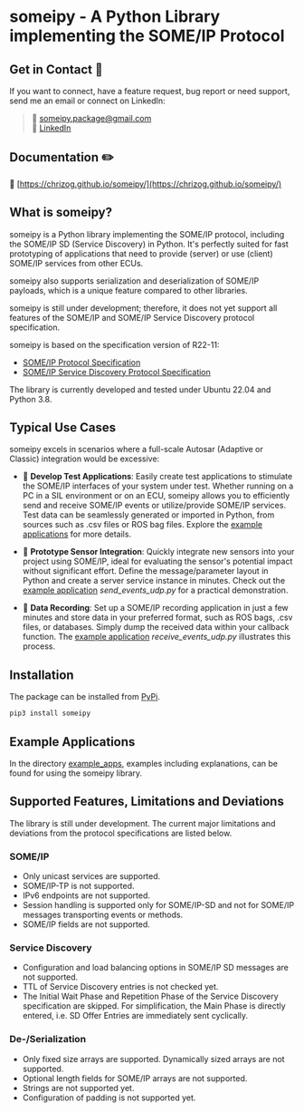 # someipy - A Python Library implementing the SOME/IP Protocol

## Get in Contact :postbox:

If you want to connect, have a feature request, bug report or need support, send me an email or connect on LinkedIn:
> :email: [someipy.package@gmail.com](mailto:someipy.package@gmail.com)  
:electric_plug: [LinkedIn](https://www.linkedin.com/in/ch-herzog/)

## Documentation :pencil2:

:link: [https://chrizog.github.io/someipy/](https://chrizog.github.io/someipy/)


## What is someipy?

someipy is a Python library implementing the SOME/IP protocol, including the SOME/IP SD (Service Discovery) in Python. It's perfectly suited for fast prototyping of applications that need to provide (server) or use (client) SOME/IP services from other ECUs.

someipy also supports serialization and deserialization of SOME/IP payloads, which is a unique feature compared to other libraries.

someipy is still under development; therefore, it does not yet support all features of the SOME/IP and SOME/IP Service Discovery protocol specification.

someipy is based on the specification version of R22-11:
- [SOME/IP Protocol Specification](https://www.autosar.org/fileadmin/standards/R22-11/FO/AUTOSAR_PRS_SOMEIPProtocol.pdf)
- [SOME/IP Service Discovery Protocol Specification](https://www.autosar.org/fileadmin/standards/R22-11/FO/AUTOSAR_PRS_SOMEIPServiceDiscoveryProtocol.pdf)

The library is currently developed and tested under Ubuntu 22.04 and Python 3.8.

## Typical Use Cases

someipy excels in scenarios where a full-scale Autosar (Adaptive or Classic) integration would be excessive:

- :test_tube: **Develop Test Applications**: Easily create test applications to stimulate the SOME/IP interfaces of your system under test. Whether running on a PC in a SIL environment or on an ECU, someipy allows you to efficiently send and receive SOME/IP events or utilize/provide SOME/IP services. Test data can be seamlessly generated or imported in Python, from sources such as .csv files or ROS bag files. Explore the [example applications](#example-applications) for more details.

- :battery: **Prototype Sensor Integration**: Quickly integrate new sensors into your project using SOME/IP, ideal for evaluating the sensor's potential impact without significant effort. Define the message/parameter layout in Python and create a server service instance in minutes. Check out the [example application](#example-applications) *send_events_udp.py* for a practical demonstration.

- :microscope: **Data Recording**: Set up a SOME/IP recording application in just a few minutes and store data in your preferred format, such as ROS bags, .csv files, or databases. Simply dump the received data within your callback function. The [example application](#example-applications) *receive_events_udp.py* illustrates this process.

## Installation

The package can be installed from [PyPi](https://pypi.org/project/someipy/).

```bash
pip3 install someipy
```

## Example Applications

In the directory [example_apps](./example_apps/), examples including explanations, can be found for using the someipy library.

## Supported Features, Limitations and Deviations

The library is still under development. The current major limitations and deviations from the protocol specifications are listed below.

### SOME/IP

- Only unicast services are supported.
- SOME/IP-TP is not supported.
- IPv6 endpoints are not supported.
- Session handling is supported only for SOME/IP-SD and not for SOME/IP messages transporting events or methods.
- SOME/IP fields are not supported.

### Service Discovery

- Configuration and load balancing options in SOME/IP SD messages are not supported.
- TTL of Service Discovery entries is not checked yet.
- The Initial Wait Phase and Repetition Phase of the Service Discovery specification are skipped. For simplification, the Main Phase is directly entered, i.e. SD Offer Entries are immediately sent cyclically.

### De-/Serialization

- Only fixed size arrays are supported. Dynamically sized arrays are not supported.
- Optional length fields for SOME/IP arrays are not supported.
- Strings are not supported yet.
- Configuration of padding is not supported yet.
